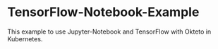# TensorFlow-Notebook-Example
This example to use Jupyter-Notebook and TensorFlow with Okteto in Kubernetes. 
